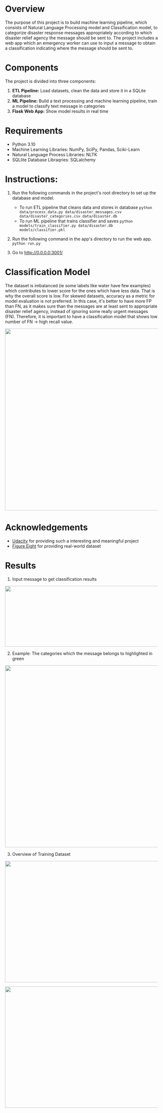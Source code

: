 
# Overview
The purpose of this project is to build machine learning pipeline, which consists of Natural Language Processing model and Classification model, to categorize disaster response messages appropriately according to which disaster relief agency the message should be sent to. The project includes a web app which an emergency worker can use to input a message to obtain a classification indicating where the message should be sent to.

# Components
The project is divided into three components:

1. **ETL Pipeline:** Load datasets, clean the data and store it in a SQLite database
2. **ML Pipeline:** Build a text processing and machine learning pipeline, train a model to classify text message in categories
3. **Flask Web App:** Show model results in real time

# Requirements
- Python 3.10
- Machine Learning Libraries: NumPy, SciPy, Pandas, Sciki-Learn
- Natural Language Process Libraries: NLTK
- SQLlite Database Libraqries: SQLalchemy

# Instructions:
1. Run the following commands in the project's root directory to set up the database and model.

    - To run ETL pipeline that cleans data and stores in database
      `python data/process_data.py data/disaster_messages.csv data/disaster_categories.csv data/disaster.db`
    - To run ML pipeline that trains classifier and saves
      `python models/train_classifier.py data/disaster.db models/classifier.pkl`

2. Run the following command in the app's directory to run the web app.
   `python run.py`

3. Go to http://0.0.0.0:3001/


# Classification Model
The dataset is imbalanced (ie some labels like water have few examples) which contributes to lower score for the ones which have less data. That is why the overall score is low. For skewed datasets, accuracy as a metric for model evaluation is not preferred. In this case, it's better to have more FP than FN, as it makes sure than the messages are at least sent to appropriate disaster relief agency, instead of ignoring some really urgent messages (FN). Therefore, it is important to have a classification model that shows low number of FN -> high recall value.

<p align="center">
  <img src="/images/classification_report.png" height="600" width="800" />
</p>

# Acknowledgements
- [Udacity](https://www.udacity.com) for providing such a interesting and meaningful project
- [Figure Eight](https://appen.com) for providing real-world dataset

# Results
1. Input message to get classification results
<p align="center">
  <img src="/images/message_input.png" height="200" width="800" />
</p>

2. Example: The categories which the message belongs to highlighted in green
<p align="center">
  <img src="/images/result_example.png" height="600" width="800" />
</p>

3. Overview of Training Dataset
<p align="center">
  <img src="/images/distribution_genre.png" height="400" width="800" />
</p>

<p align="center">
  <img src="/images/distribution_catogory.png" height="400" width="800" />
</p>
